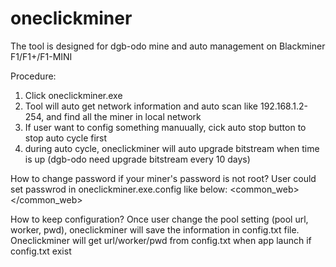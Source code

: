 # oneclickminer
The tool is designed for dgb-odo mine and auto management on Blackminer F1/F1+/F1-MINI

Procedure:
1. Click oneclickminer.exe
2. Tool will auto get network information and auto scan like 192.168.1.2-254, and find all the miner in local network
3. If user want to config something manuually, cick auto stop button to stop auto cycle first
4. during auto cycle, oneclickminer will auto upgrade bitstream when time is up (dgb-odo need upgrade bitstream every 10 days)

How to change password if your miner's password is not root?
User could set passwrod in oneclickminer.exe.config like below:
  <common_web>
    <add key="user" value="root" />
    <add key="pass" value="root" />
  </common_web>
  
How to keep configuration?
Once user change the pool setting (pool url, worker, pwd), oneclickminer will save the information in config.txt file.
Oneclickminer will get url/worker/pwd from config.txt when app launch if config.txt exist

